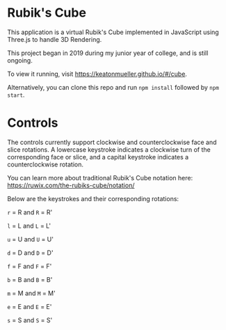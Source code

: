 # Rubik's Cube
This application is a virtual Rubik's Cube implemented in JavaScript using Three.js to handle 3D Rendering.

This project began in 2019 during my junior year of college, and is still ongoing.

To view it running, visit https://keatonmueller.github.io/#/cube.

Alternatively, you can clone this repo and run `npm install` followed by `npm start`.

# Controls
The controls currently support clockwise and counterclockwise face and slice rotations. A lowercase keystroke indicates a clockwise turn of the corresponding face or slice, and a capital keystroke indicates a counterclockwise rotation.

You can learn more about traditional Rubik's Cube notation here: https://ruwix.com/the-rubiks-cube/notation/

Below are the keystrokes and their corresponding rotations:

`r` = R and `R` = R'

`l` = L and `L` = L'

`u` = U and `U` = U'

`d` = D and `D` = D'

`f` = F and `F` = F'

`b` = B and `B` = B'

`m` = M and `M` = M'

`e` = E and `E` = E'

`s` = S and `S` = S'
